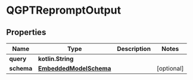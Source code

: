 
# QGPTRepromptOutput

## Properties
Name | Type | Description | Notes
------------ | ------------- | ------------- | -------------
**query** | **kotlin.String** |  | 
**schema** | [**EmbeddedModelSchema**](EmbeddedModelSchema.md) |  |  [optional]



